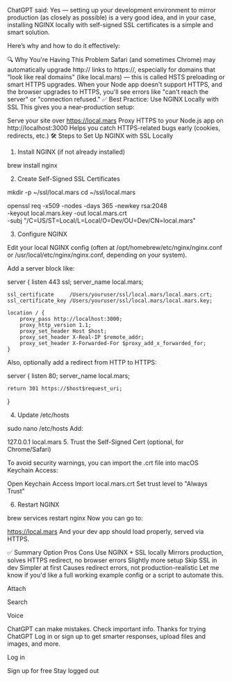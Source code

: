 ChatGPT said:
Yes — setting up your development environment to mirror production (as closely as possible) is a very good idea, and in your case, installing NGINX locally with self-signed SSL certificates is a simple and smart solution.

Here’s why and how to do it effectively:

🔍 Why You're Having This Problem
Safari (and sometimes Chrome) may automatically upgrade http:// links to https://, especially for domains that "look like real domains" (like local.mars) — this is called HSTS preloading or smart HTTPS upgrades.
When your Node app doesn't support HTTPS, and the browser upgrades to HTTPS, you'll see errors like "can't reach the server" or "connection refused."
✅ Best Practice: Use NGINX Locally with SSL
This gives you a near-production setup:

Serve your site over https://local.mars
Proxy HTTPS to your Node.js app on http://localhost:3000
Helps you catch HTTPS-related bugs early (cookies, redirects, etc.)
🛠️ Steps to Set Up NGINX with SSL Locally

1. Install NGINX (if not already installed)

brew install nginx

2. Create Self-Signed SSL Certificates

mkdir -p ~/ssl/local.mars
cd ~/ssl/local.mars

openssl req -x509 -nodes -days 365 -newkey rsa:2048 \
 -keyout local.mars.key -out local.mars.crt \
 -subj "/C=US/ST=Local/L=Local/O=Dev/OU=Dev/CN=local.mars"

3.  Configure NGINX

Edit your local NGINX config (often at /opt/homebrew/etc/nginx/nginx.conf or /usr/local/etc/nginx/nginx.conf, depending on your system).

Add a server block like:

server {
listen 443 ssl;
server_name local.mars;

    ssl_certificate     /Users/youruser/ssl/local.mars/local.mars.crt;
    ssl_certificate_key /Users/youruser/ssl/local.mars/local.mars.key;

    location / {
        proxy_pass http://localhost:3000;
        proxy_http_version 1.1;
        proxy_set_header Host $host;
        proxy_set_header X-Real-IP $remote_addr;
        proxy_set_header X-Forwarded-For $proxy_add_x_forwarded_for;
    }

Also, optionally add a redirect from HTTP to HTTPS:

server {
listen 80;
server_name local.mars;

    return 301 https://$host$request_uri;

}

4. Update /etc/hosts

sudo nano /etc/hosts
Add:

127.0.0.1 local.mars 5. Trust the Self-Signed Cert (optional, for Chrome/Safari)

To avoid security warnings, you can import the .crt file into macOS Keychain Access:

Open Keychain Access
Import local.mars.crt
Set trust level to "Always Trust"

6. Restart NGINX

brew services restart nginx
Now you can go to:

https://local.mars
And your dev app should load properly, served via HTTPS.

✅ Summary
Option Pros Cons
Use NGINX + SSL locally Mirrors production, solves HTTPS redirect, no browser errors Slightly more setup
Skip SSL in dev Simpler at first Causes redirect errors, not production-realistic
Let me know if you'd like a full working example config or a script to automate this.

Attach

Search

Voice

ChatGPT can make mistakes. Check important info.
Thanks for trying ChatGPT
Log in or sign up to get smarter responses, upload files and images, and more.

Log in

Sign up for free
Stay logged out
